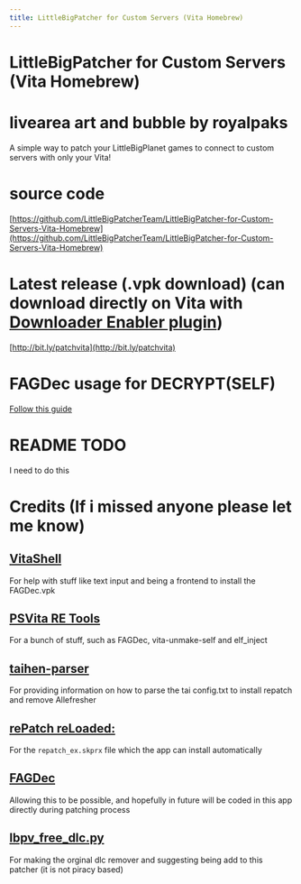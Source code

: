 ```yaml
---
title: LittleBigPatcher for Custom Servers (Vita Homebrew)
---
```


# LittleBigPatcher for Custom Servers (Vita Homebrew)
# livearea art and bubble by royalpaks
A simple way to patch your LittleBigPlanet games to connect to custom servers with only your Vita!

# source code
[https://github.com/LittleBigPatcherTeam/LittleBigPatcher-for-Custom-Servers-Vita-Homebrew](https://github.com/LittleBigPatcherTeam/LittleBigPatcher-for-Custom-Servers-Vita-Homebrew)
# Latest release (.vpk download) (can download directly on Vita with [Downloader Enabler plugin](http://github.com/TheOfficialFloW/VitaTweaks/releases/download/DownloadEnabler/download_enabler.suprx))
[http://bit.ly/patchvita](http://bit.ly/patchvita)

# FAGDec usage for DECRYPT(SELF)
[Follow this guide](https://littlebigpatcherteam.github.io/2025/03/14/FAGDec-guide.html)

# README TODO
I need to do this
# Credits (If i missed anyone please let me know)
## [VitaShell](https://github.com/TheOfficialFloW/VitaShell)
For help with stuff like text input and being a frontend to install the FAGDec.vpk
## [PSVita RE Tools](https://github.com/TeamFAPS/PSVita-RE-tools)
For a bunch of stuff, such as FAGDec, vita-unmake-self and elf_inject
## [taihen-parser](https://github.com/DaveeFTW/taihen-parser)
For providing information on how to parse the tai config.txt to install repatch and remove Allefresher
## [rePatch reLoaded:](https://github.com/SonicMastr/rePatch-reLoaded)
For the `repatch_ex.skprx` file which the app can install automatically
## [FAGDec](https://github.com/TeamFAPS/PSVita-RE-tools/tree/master/FAGDec/src)
Allowing this to be possible, and hopefully in future will be coded in this app directly during patching process
## [lbpv_free_dlc.py](https://gist.github.com/Zhaxxy/8bc5994881678ef15739fd6d51465b3b)
For making the orginal dlc remover and suggesting being add to this patcher (it is not piracy based)
